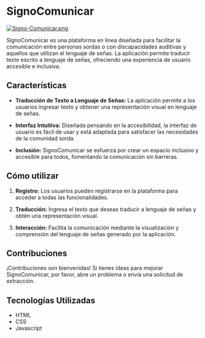 # SignoComunicar

[![Signo-Comunicar.png](https://i.postimg.cc/ydLgmZLQ/Signo-Comunicar.png)](https://postimg.cc/xJb1YcDM)

SignoComunicar es una plataforma en línea diseñada para facilitar la comunicación entre personas sordas o con discapacidades auditivas y aquellos que utilizan el lenguaje de señas. La aplicación permite traducir texto escrito a lenguaje de señas, ofreciendo una experiencia de usuario accesible e inclusiva.

## Características

- **Traducción de Texto a Lenguaje de Señas:** La aplicación permite a los usuarios ingresar texto y obtener una representación visual en lenguaje de señas.
  
- **Interfaz Intuitiva:** Diseñada pensando en la accesibilidad, la interfaz de usuario es fácil de usar y está adaptada para satisfacer las necesidades de la comunidad sorda.

- **Inclusión:** SignoComunicar se esfuerza por crear un espacio inclusivo y accesible para todos, fomentando la comunicación sin barreras.

## Cómo utilizar

1. **Registro:** Los usuarios pueden registrarse en la plataforma para acceder a todas las funcionalidades.

2. **Traducción:** Ingresa el texto que deseas traducir a lenguaje de señas y obtén una representación visual.

3. **Interacción:** Facilita la comunicación mediante la visualización y comprensión del lenguaje de señas generado por la aplicación.

## Contribuciones

¡Contribuciones son bienvenidas! Si tienes ideas para mejorar SignoComunicar, por favor, abre un problema o envía una solicitud de extracción.

## Tecnologías Utilizadas

- HTML
- CSS
- Javascript
